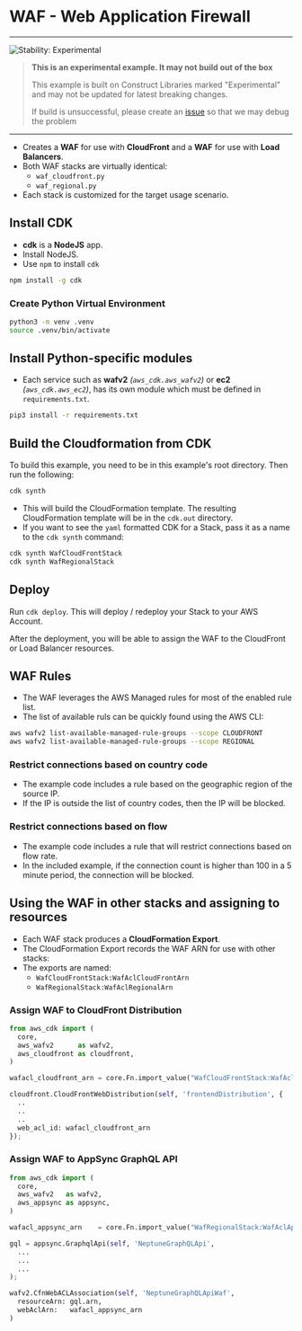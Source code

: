 # WAF - Web Application Firewall

<!--BEGIN STABILITY BANNER-->

---

![Stability: Experimental](https://img.shields.io/badge/stability-Experimental-important.svg?style=for-the-badge)

> **This is an experimental example. It may not build out of the box**
>
> This example is built on Construct Libraries marked "Experimental" and may not be updated for latest breaking changes.
>
> If build is unsuccessful, please create an [issue](https://github.com/aws-samples/aws-cdk-examples/issues/new) so that we may debug the problem

---

<!--END STABILITY BANNER-->

- Creates a **WAF** for use with **CloudFront** and a **WAF** for use with **Load Balancers**.
- Both WAF stacks are virtually identical:
  - `waf_cloudfront.py`
  - `waf_regional.py`
- Each stack is customized for the target usage scenario.

## Install CDK

- **cdk** is a **NodeJS** app.
- Install NodeJS.
- Use `npm` to install `cdk`

```bash
npm install -g cdk
```

### Create Python Virtual Environment

```bash
python3 -m venv .venv
source .venv/bin/activate
```

## Install Python-specific modules

- Each service such as **wafv2** _(`aws_cdk.aws_wafv2`)_ or **ec2** _(`aws_cdk.aws_ec2`)_, has its own module which must be defined in `requirements.txt`.

```bash
pip3 install -r requirements.txt
```

## Build the Cloudformation from CDK

To build this example, you need to be in this example's root directory. Then run the following:

```bash
cdk synth
```

- This will build the CloudFormation template. The resulting CloudFormation template will be in the `cdk.out` directory.
- If you want to see the `yaml` formatted CDK for a Stack, pass it as a name to the `cdk synth` command:

```bash
cdk synth WafCloudFrontStack
cdk synth WafRegionalStack
```

## Deploy

Run `cdk deploy`. This will deploy / redeploy your Stack to your AWS Account.

After the deployment, you will be able to assign the WAF to the CloudFront or Load Balancer resources.

## WAF Rules

- The WAF leverages the AWS Managed rules for most of the enabled rule list.
- The list of available ruls can be quickly found using the AWS CLI:

```bash
aws wafv2 list-available-managed-rule-groups --scope CLOUDFRONT
aws wafv2 list-available-managed-rule-groups --scope REGIONAL
```

### Restrict connections based on country code

- The example code includes a rule based on the geographic region of the source IP.
- If the IP is outside the list of country codes, then the IP will be blocked.

### Restrict connections based on flow

- The example code includes a rule that will restrict connections based on flow rate.
- In the included example, if the connection count is higher than 100 in a 5 minute period, the connection will be blocked.

## Using the WAF in other stacks and assigning to resources

- Each WAF stack produces a **CloudFormation Export**.
- The CloudFormation Export records the WAF ARN for use with other stacks:
- The exports are named:
  - `WafCloudFrontStack:WafAclCloudFrontArn`
  - `WafRegionalStack:WafAclRegionalArn`

### Assign WAF to CloudFront Distribution

```python
from aws_cdk import (
  core,
  aws_wafv2      as wafv2,
  aws_cloudfront as cloudfront,
)

wafacl_cloudfront_arn = core.Fn.import_value("WafCloudFrontStack:WafAclCloudFrontArn");

cloudfront.CloudFrontWebDistribution(self, 'frontendDistribution', {
  ..
  ..
  ..
  web_acl_id: wafacl_cloudfront_arn
});
```

### Assign WAF to AppSync GraphQL API

```python
from aws_cdk import (
  core,
  aws_wafv2   as wafv2,
  aws_appsync as appsync,
)

wafacl_appsync_arn    = core.Fn.import_value("WafRegionalStack:WafAclAppSyncArn");

gql = appsync.GraphqlApi(self, 'NeptuneGraphQLApi',
  ...
  ...
  ...
);

wafv2.CfnWebACLAssociation(self, 'NeptuneGraphQLApiWaf',
  resourceArn: gql.arn,
  webAclArn:   wafacl_appsync_arn
)
```
